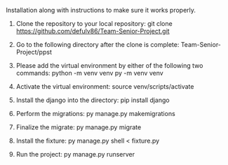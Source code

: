 Installation along with instructions to make sure it works properly.

1. Clone the repository to your local repository: git clone https://github.com/defulv86/Team-Senior-Project.git

2. Go to the following directory after the clone is complete: Team-Senior-Project/ppst

3. Please add the virtual environment by either of the following two commands:
    python -m venv venv
    py -m venv venv

4. Activate the virtual environment: source venv/scripts/activate

5. Install the django into the directory: pip install django

6. Perform the migrations: py manage.py makemigrations

7. Finalize the migrate: py manage.py migrate

8. Install the fixture: py manage.py shell < fixture.py

9. Run the project: py manage.py runserver
